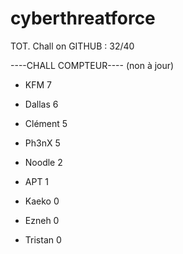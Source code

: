 # cyberthreatforce

TOT. Chall on GITHUB : 32/40

----CHALL COMPTEUR---- (non à jour)

* KFM 	7
* Dallas 	6
* Clément 5
* Ph3nX   5
* Noodle 	2
* APT 	1

* Kaeko	0
* Ezneh	0
* Tristan	0
